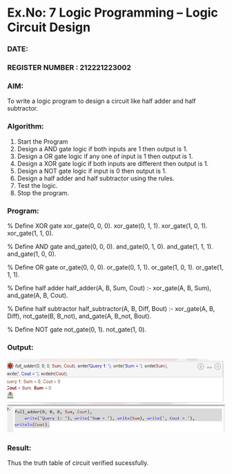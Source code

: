 # Ex.No: 7  Logic Programming –  Logic Circuit Design
### DATE:                                                                           
### REGISTER NUMBER : 212221223002
### AIM: 
To write a logic program to design a circuit like half adder and half subtractor.
###  Algorithm:
1. Start the Program
2. Design a AND gate logic if both inputs are 1 then output is 1.
3. Design a OR gate logic if any one of input is 1 then output is 1.
4. Design a XOR gate logic if both inputs are different then output is 1.
5. Design a NOT gate logic if input is 0 then output is 1.
6. Design a half adder and half subtractor using the rules.
7. Test the logic.
8. Stop the program.

### Program:
% Define XOR gate
xor_gate(0, 0, 0).
xor_gate(0, 1, 1).
xor_gate(1, 0, 1).
xor_gate(1, 1, 0).

% Define AND gate
and_gate(0, 0, 0).
and_gate(0, 1, 0).
and_gate(1, 1, 1).
and_gate(1, 0, 0).

% Define OR gate
or_gate(0, 0, 0).
or_gate(0, 1, 1).
or_gate(1, 0, 1).
or_gate(1, 1, 1).

% Define half adder
half_adder(A, B, Sum, Cout) :-
    xor_gate(A, B, Sum),
    and_gate(A, B, Cout).

% Define half subtractor
half_subtractor(A, B, Diff, Bout) :-
    xor_gate(A, B, Diff),
    not_gate(B, B_not),
    and_gate(A, B_not, Bout).

% Define NOT gate
not_gate(0, 1).
not_gate(1, 0).


### Output:

![image](https://github.com/sathiya7g/AI_Lab_2023-24/blob/main/Screenshot%202023-10-20%20175357.png)


### Result:
Thus the truth table of circuit verified sucessfully.
